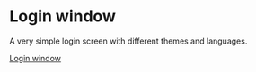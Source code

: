 # Login window

A very simple login screen with different themes and languages.

[Login window](https://tjebbemarchand.github.io/login-with-context/)
